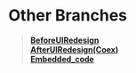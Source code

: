 # Other Branches
>**[BeforeUIRedesign](https://github.com/ddalkyTokky/21th_Embedded_SW_Contest/tree/BeforeUIRedesign)**      
>**[AfterUIRedesign(Coex)](https://github.com/ddalkyTokky/21th_Embedded_SW_Contest/tree/AfterUIRedesign(Coex))**      
>**[Embedded_code](https://github.com/ddalkyTokky/21th_Embedded_SW_Contest/tree/Embedded_code)**
